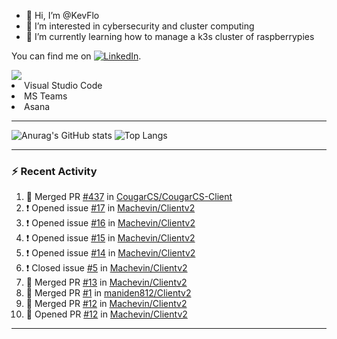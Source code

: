 - 👋 Hi, I’m @KevFlo
- 👀 I’m interested in cybersecurity and cluster computing
- 🌱 I’m currently learning how to manage a k3s cluster of raspberrypies


You can find me on [![LinkedIn][3.2]][3].

<!-- Icons -->

[3.2]: https://i.imgur.com/IwuydvD.png (LinkedIn icon without padding)

<!-- Links to your social media accounts -->

[3]: https://www.linkedin.com/in/flores-kevin/


<a>
    <img src="https://img.shields.io/badge/-Commonly%20Used%20Tools-lightgrey ">
    <li>Visual Studio Code</li> <li>MS Teams</li> <li>Asana</li>
</a>



---

![Anurag's GitHub stats](https://github-readme-stats-kevflo.vercel.app/api?username=KevFlo&count_private=true&hide=stars&show_icons=true&theme=nord)
![Top Langs](https://github-readme-stats-kevflo.vercel.app/api/top-langs/?username=KevFlo&langs_count=5&show_icons=true&theme=nord)

---

### :zap: Recent Activity

<!--START_SECTION:activity-->
1. 🎉 Merged PR [#437](https://github.com/CougarCS/CougarCS-Client/pull/437) in [CougarCS/CougarCS-Client](https://github.com/CougarCS/CougarCS-Client)
2. ❗️ Opened issue [#17](https://github.com/Machevin/Clientv2/issues/17) in [Machevin/Clientv2](https://github.com/Machevin/Clientv2)
3. ❗️ Opened issue [#16](https://github.com/Machevin/Clientv2/issues/16) in [Machevin/Clientv2](https://github.com/Machevin/Clientv2)
4. ❗️ Opened issue [#15](https://github.com/Machevin/Clientv2/issues/15) in [Machevin/Clientv2](https://github.com/Machevin/Clientv2)
5. ❗️ Opened issue [#14](https://github.com/Machevin/Clientv2/issues/14) in [Machevin/Clientv2](https://github.com/Machevin/Clientv2)
6. ❗️ Closed issue [#5](https://github.com/Machevin/Clientv2/issues/5) in [Machevin/Clientv2](https://github.com/Machevin/Clientv2)
7. 🎉 Merged PR [#13](https://github.com/Machevin/Clientv2/pull/13) in [Machevin/Clientv2](https://github.com/Machevin/Clientv2)
8. 🎉 Merged PR [#1](https://github.com/maniden812/Clientv2/pull/1) in [maniden812/Clientv2](https://github.com/maniden812/Clientv2)
9. 🎉 Merged PR [#12](https://github.com/Machevin/Clientv2/pull/12) in [Machevin/Clientv2](https://github.com/Machevin/Clientv2)
10. 💪 Opened PR [#12](https://github.com/Machevin/Clientv2/pull/12) in [Machevin/Clientv2](https://github.com/Machevin/Clientv2)
<!--END_SECTION:activity-->

---
<!---
KevFlo/KevFlo is a ✨ special ✨ repository because its `README.md` (this file) appears on your GitHub profile.
You can click the Preview link to take a look at your changes.
--->
